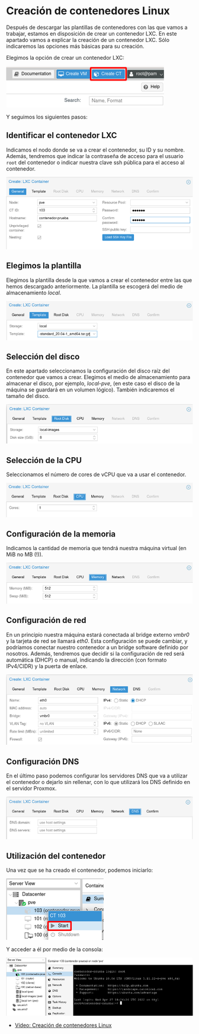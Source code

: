 # Creación de contenedores Linux

Después de descargar las plantillas de contenedores con las que vamos a trabajar, estamos en disposición de crear un contenedor LXC. En este apartado vamos a explicar la creación de un contenedor LXC. Sólo indicaremos las opciones más básicas para su creación.

Elegimos la opción de crear un contenedor LXC:

![img](img/lxc1.png)

Y seguimos los siguientes pasos:

## Identificar el contenedor LXC

Indicamos el nodo donde se va a crear el contenedor, su ID y su nombre. Además, tendremos que indicar la contraseña de acceso para el usuario `root` del contenedor o indicar nuestra clave ssh pública para el acceso al contenedor.

![img](img/lxc2.png)

## Elegimos la plantilla 

Elegimos la plantilla desde la que vamos a crear el contenedor entre las que hemos descargado anteriormente. La plantilla se escogerá del medio de almacenamiento *local*. 

![img](img/lxc3.png)

## Selección del disco

En este apartado seleccionamos la configuración del disco raíz del contenedor que vamos a crear. Elegimos el medio de almacenamiento para almacenar el disco, por ejemplo, *local-pve*, (en este caso el disco de la máquina se guardará en un volumen lógico). También indicaremos el tamaño del disco.

![img](img/lxc4.png)

## Selección de la CPU

Seleccionamos el número de cores de vCPU que va a usar el contenedor.

![img](img/lxc5.png)

## Configuración de la memoria

Indicamos la cantidad de memoria que tendrá nuestra máquina virtual (en MiB no MB (!)).

![img](img/lxc6.png)

## Configuración de red

En un principio nuestra máquina estará conectada al bridge externo *vmbr0*  y la tarjeta de red se llamará *eth0*. Esta configuración se puede cambiar, y podríamos conectar nuestro contenedor a un bridge software definido por nosotros. Además, tendremos que decidir si la configuración de red será automática (DHCP) o manual, indicando la dirección (con formato IPv4/CIDR) y la puerta de enlace.

![img](img/lxc7.png)

## Configuración DNS

En el último paso podemos configurar los servidores DNS que va a utilizar el contenedor o dejarlo sin rellenar, con lo que utilizará los DNS definido en el servidor Proxmox.

![img](img/lxc8.png)

## Utilización del contenedor

Una vez que se ha creado el contenedor, podemos iniciarlo:

![img](img/lxc9.png)

Y acceder a él por medio de la consola:

![img](img/lxc10.png)

* [Vídeo: Creación de contenedores Linux](https://youtu.be/VkanQG31Cjk)
